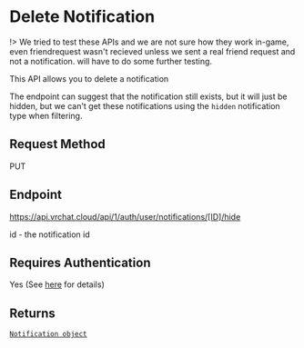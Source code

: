 # Delete Notification

!> We tried to test these APIs and we are not sure how they work in-game, even friendrequest wasn't recieved unless we sent a real friend request and not a notification. will have to do some further testing.

This API allows you to delete a notification

The endpoint can suggest that the notification still exists, but it will just be hidden, but we can't get these notifications using the `hidden` notification type when filtering.

## Request Method
PUT

## Endpoint
https://api.vrchat.cloud/api/1/auth/user/notifications/[ID]/hide

id - the notification id

## Requires Authentication
Yes (See [here](/GettingStarted/QuickStart?id=authorization) for details)

## Returns

[`Notification object`](/Objects/Notification.md#notification-object)
